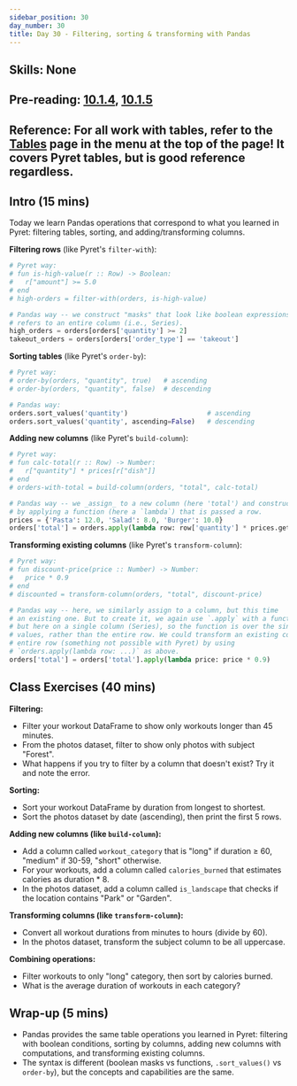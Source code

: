 ```yaml
---
sidebar_position: 30
day_number: 30
title: Day 30 - Filtering, sorting & transforming with Pandas
---
```


## Skills: None

## Pre-reading: [10.1.4](<%7B%7BDCIC_DOMAIN%7D%7D/python-tables-Pandas.html#(part._.Computing_.New_.Columns)>), [10.1.5](<%7B%7BDCIC_DOMAIN%7D%7D/python-tables-Pandas.html#(part._.Aggregating_and_.Grouping_.Columns)>)

## Reference: For all work with tables, refer to the [Tables](/tables) page in the menu at the top of the page! It covers Pyret tables, but is good reference regardless.

## Intro (15 mins)

Today we learn Pandas operations that correspond to what you learned in Pyret: filtering tables, sorting, and adding/transforming columns.

**Filtering rows** (like Pyret's `filter-with`):

```python
# Pyret way:
# fun is-high-value(r :: Row) -> Boolean:
#   r["amount"] >= 5.0
# end
# high-orders = filter-with(orders, is-high-value)

# Pandas way -- we construct "masks" that look like boolean expressions, but 
# refers to an entire column (i.e., Series).
high_orders = orders[orders['quantity'] >= 2]
takeout_orders = orders[orders['order_type'] == 'takeout']
```

**Sorting tables** (like Pyret's `order-by`):

```python
# Pyret way:
# order-by(orders, "quantity", true)   # ascending
# order-by(orders, "quantity", false)  # descending

# Pandas way:
orders.sort_values('quantity')                    # ascending
orders.sort_values('quantity', ascending=False)   # descending
```

**Adding new columns** (like Pyret's `build-column`):

```python
# Pyret way:
# fun calc-total(r :: Row) -> Number:
#   r["quantity"] * prices[r["dish"]]
# end
# orders-with-total = build-column(orders, "total", calc-total)

# Pandas way -- we _assign_ to a new column (here 'total') and construct it 
# by applying a function (here a `lambda`) that is passed a row.
prices = {'Pasta': 12.0, 'Salad': 8.0, 'Burger': 10.0}
orders['total'] = orders.apply(lambda row: row['quantity'] * prices.get(row['dish'], 0), axis=1)
```

**Transforming existing columns** (like Pyret's `transform-column`):

```python
# Pyret way:
# fun discount-price(price :: Number) -> Number:
#   price * 0.9
# end
# discounted = transform-column(orders, "total", discount-price)

# Pandas way -- here, we similarly assign to a column, but this time 
# an existing one. But to create it, we again use `.apply` with a function, 
# but here on a single column (Series), so the function is over the single 
# values, rather than the entire row. We could transform an existing column using the
# entire row (something not possible with Pyret) by using 
# `orders.apply(lambda row: ...)` as above.
orders['total'] = orders['total'].apply(lambda price: price * 0.9)
```

## Class Exercises (40 mins)

**Filtering:**

- Filter your workout DataFrame to show only workouts longer than 45 minutes.
- From the photos dataset, filter to show only photos with subject "Forest".
- What happens if you try to filter by a column that doesn't exist? Try it and note the error.

**Sorting:**

- Sort your workout DataFrame by duration from longest to shortest.
- Sort the photos dataset by date (ascending), then print the first 5 rows.

**Adding new columns (like `build-column`):**

- Add a column called `workout_category` that is "long" if duration ≥ 60, "medium" if 30-59, "short" otherwise.
- For your workouts, add a column called `calories_burned` that estimates calories as duration * 8.
- In the photos dataset, add a column called `is_landscape` that checks if the location contains "Park" or "Garden".

**Transforming columns (like `transform-column`):**

- Convert all workout durations from minutes to hours (divide by 60).
- In the photos dataset, transform the subject column to be all uppercase.

**Combining operations:**

- Filter workouts to only "long" category, then sort by calories burned.
- What is the average duration of workouts in each category?

## Wrap-up (5 mins)

- Pandas provides the same table operations you learned in Pyret: filtering with boolean conditions, sorting by columns, adding new columns with computations, and transforming existing columns.
- The syntax is different (boolean masks vs functions, `.sort_values()` vs `order-by`), but the concepts and capabilities are the same.
